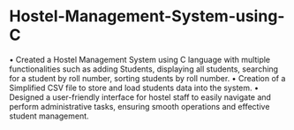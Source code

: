 # Hostel-Management-System-using-C

• Created a Hostel Management System using C language with multiple functionalities such as adding Students, displaying all students,
searching for a student by roll number, sorting students by roll number.
• Creation of a Simplified CSV file to store and load students data into the system.
  • Designed a user-friendly interface for hostel staff to easily navigate and perform administrative tasks, ensuring smooth operations
and effective student management.
